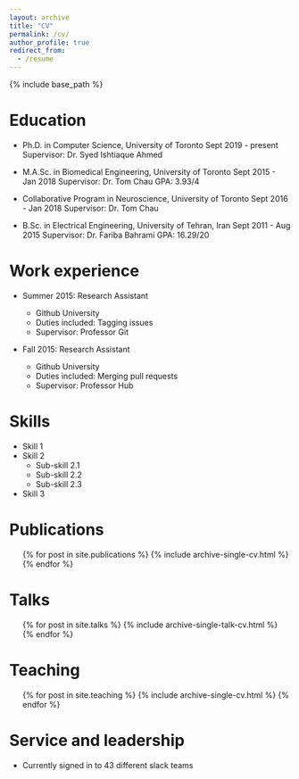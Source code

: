 ```yaml
---
layout: archive
title: "CV"
permalink: /cv/
author_profile: true
redirect_from:
  - /resume
---
```


{% include base_path %}

Education
======
* Ph.D. in Computer Science, University of Toronto Sept 2019 - present
  Supervisor: Dr. Syed Ishtiaque Ahmed

* M.A.Sc. in Biomedical Engineering, University of Toronto Sept 2015 - Jan 2018
  Supervisor: Dr. Tom Chau GPA: 3.93/4

* Collaborative Program in Neuroscience, University of Toronto Sept 2016 - Jan 2018
  Supervisor: Dr. Tom Chau

* B.Sc. in Electrical Engineering, University of Tehran, Iran Sept 2011 - Aug 2015
  Supervisor: Dr. Fariba Bahrami GPA: 16.29/20

Work experience
======
* Summer 2015: Research Assistant
  * Github University
  * Duties included: Tagging issues
  * Supervisor: Professor Git

* Fall 2015: Research Assistant
  * Github University
  * Duties included: Merging pull requests
  * Supervisor: Professor Hub
  
Skills
======
* Skill 1
* Skill 2
  * Sub-skill 2.1
  * Sub-skill 2.2
  * Sub-skill 2.3
* Skill 3

Publications
======
  <ul>{% for post in site.publications %}
    {% include archive-single-cv.html %}
  {% endfor %}</ul>
  
Talks
======
  <ul>{% for post in site.talks %}
    {% include archive-single-talk-cv.html %}
  {% endfor %}</ul>
  
Teaching
======
  <ul>{% for post in site.teaching %}
    {% include archive-single-cv.html %}
  {% endfor %}</ul>
  
Service and leadership
======
* Currently signed in to 43 different slack teams
